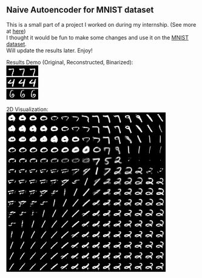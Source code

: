 ## Naive Autoencoder for MNIST dataset
This is a small part of a project I worked on during my internship. (See more at [here](https://zhuanlan.zhihu.com/p/99066457))  
I thought it would be fun to make some changes and use it on the [MNIST dataset](https://github.com/myleott/mnist_png).  
Will update the results later. Enjoy!

Results Demo (Original, Reconstructed, Binarized):   
![](assets/recon_400.png)  
![](assets/recon_420.png)  
![](assets/recon_430.png)  

2D Visualization:  
![](assets/2dplot.png) 